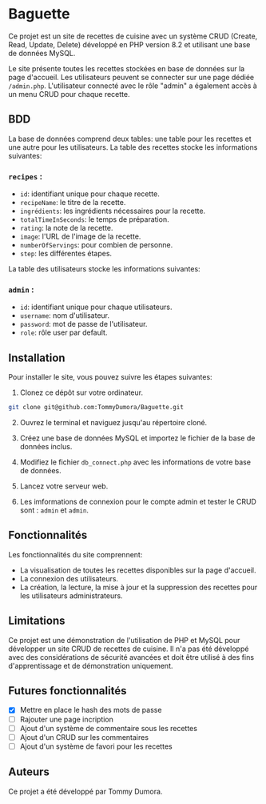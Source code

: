 # Baguette

Ce projet est un site de recettes de cuisine avec un système CRUD (Create, Read, Update, Delete) développé en PHP version 8.2 et utilisant une base de données MySQL.

Le site présente toutes les recettes stockées en base de données sur la page d'accueil. Les utilisateurs peuvent se connecter sur une page dédiée `/admin.php`. L'utilisateur connecté avec le rôle "admin" a également accès à un menu CRUD pour chaque recette.

## BDD

La base de données comprend deux tables: une table pour les recettes et une autre pour les utilisateurs. La table des recettes stocke les informations suivantes:

### `recipes` :

- `id`: identifiant unique pour chaque recette.
- `recipeName`: le titre de la recette.
- `ingrédients`: les ingrédients nécessaires pour la recette.
- `totalTimeInSeconds`: le temps de préparation.
- `rating`: la note de la recette.
- `image`: l'URL de l'image de la recette.
- `numberOfServings`: pour combien de personne.
- `step`: les différentes étapes.

La table des utilisateurs stocke les informations suivantes:

### `admin` :

- `id`: identifiant unique pour chaque utilisateurs.
- `username`: nom d'utilisateur.
- `password`: mot de passe de l'utilisateur.
- `role`: rôle user par default.

## Installation

Pour installer le site, vous pouvez suivre les étapes suivantes:

1. Clonez ce dépôt sur votre ordinateur.

```bash
git clone git@github.com:TommyDumora/Baguette.git
```

2. Ouvrez le terminal et naviguez jusqu'au répertoire cloné.

3. Créez une base de données MySQL et importez le fichier de la base de données inclus.

4. Modifiez le fichier `db_connect.php` avec les informations de votre base de données.

5. Lancez votre serveur web.

6. Les imformations de connexion pour le compte admin et tester le CRUD sont : `admin` et `admin`.

## Fonctionnalités

Les fonctionnalités du site comprennent:

- La visualisation de toutes les recettes disponibles sur la page d'accueil.
- La connexion des utilisateurs.
- La création, la lecture, la mise à jour et la suppression des recettes pour les utilisateurs administrateurs.

## Limitations

Ce projet est une démonstration de l'utilisation de PHP et MySQL pour développer un site CRUD de recettes de cuisine. Il n'a pas été développé avec des considérations de sécurité avancées et doit être utilisé à des fins d'apprentissage et de démonstration uniquement.

## Futures fonctionnalités

- [x] Mettre en place le hash des mots de passe
- [ ] Rajouter une page incription
- [ ] Ajout d'un système de commentaire sous les recettes
- [ ] Ajout d'un CRUD sur les commentaires
- [ ] Ajout d'un système de favori pour les recettes

## Auteurs

Ce projet a été développé par Tommy Dumora.
